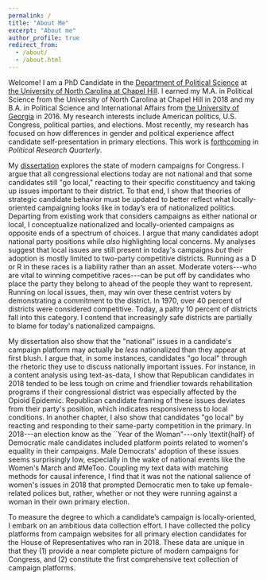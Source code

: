 ```yaml
---
permalink: /
title: "About Me"
excerpt: "About me"
author_profile: true
redirect_from: 
  - /about/
  - /about.html
---
```


Welcome! I am a PhD Candidate in the [Department of Political Science](https://politicalscience.unc.edu/) at [the University of North Carolina at Chapel Hill](https://www.unc.edu/). I earned my M.A. in Political Science from the University of North Carolina at Chapel Hill in 2018 and my B.A. in Political Science and International Affairs from [the University of Georgia](https://www.uga.edu/) in 2016. My research interests include American politics, U.S. Congress, political parties, and elections. Most recently, my research has focused on how differences in gender and political experience affect candidate self-presentation in primary elections. This work is [forthcoming](dissertation) in *Political Research Quarterly*. 

My [dissertation](research) explores the state of modern campaigns for Congress. I argue that all congressional elections today are not national and that some candidates still "go local," reacting to their specific constituency and taking up issues important to their district. To that end, I show that theories of strategic candidate behavior must be updated to better reflect what locally-oriented campaigning looks like in today’s era of nationalized politics. Departing from existing work that considers campaigns as either national or local, I conceptualize nationalized and locally-oriented campaigns as opposite ends of a spectrum of choices. I argue that many candidates adopt national party positions while *also* highlighting local concerns. My analyses suggest that local issues are still present in today's campaigns *but* their adoption is mostly limited to two-party competitive districts. Running as a D or R in these races is a liability rather than an asset. Moderate voters---who are vital to winning competitive races---can be put off by candidates who place the party they belong to ahead of the people they want to represent. Running on local issues, then, may win over these centrist voters by demonstrating a commitment to the district. In 1970, over 40 percent of districts were considered competitive. Today, a paltry 10 percent of districts fall into this category. I contend that increasingly safe districts are partially to blame for today's nationalized campaigns. 

My dissertation also show that the "national" issues in a candidate's campaign platform may actually be *less* nationalized than they appear at first blush. I argue that, in some instances, candidates "go local" through the rhetoric they use to discuss nationally important issues. For instance, in a content analysis using text-as-data, I show that Republican candidates in 2018 tended to be less tough on crime and friendlier towards rehabilitation programs if their congressional district was especially affected by the Opioid Epidemic. Republican candidate framing of these issues deviates from their party's position, which indicates responsiveness to local conditions. In another chapter, I also show that candidates "go local" by reacting and responding to their same-party competition in the primary. In 2018---an election know as the ``Year of the Woman"---only \textit{half} of Democratic male candidates included platform points related to women's equality in their campaigns. Male Democrats' adoption of these issues seems surprisingly low, especially in the wake of national events like the Women's March and #MeToo. Coupling my text data with matching methods for causal inference, I find that it was not the national salience of women's issues in 2018 that prompted Democratic men to take up female-related polices but, rather, whether or not they were running against a woman in their own primary election.

To measure the degree to which a candidate’s campaign is locally-oriented, I embark on an ambitious data collection effort. I have collected the policy platforms from campaign websites for all primary election candidates for the House of Representatives who ran in 2018. These data are unique in that they (1) provide a near complete picture of modern campaigns for Congress, and (2) constitute the first comprehensive text collection of campaign platforms. 


